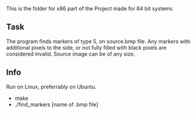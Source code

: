 This is the folder for x86 part of the Project made for 64 bit systems

## Task

The program finds markers of type 5, on source.bmp file. Any markers with additional pixels to the side, or not fully filled with black pixels are considered invalid.
Source image can be of any size.

## Info

Run on Linux, preferrably on Ubuntu.
- make
- ./find_markers [name of .bmp file]
